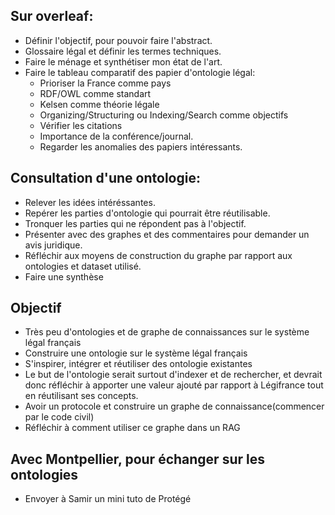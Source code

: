 ## Sur overleaf:
- Définir l'objectif, pour pouvoir faire l'abstract.
- Glossaire légal et définir les termes techniques.
- Faire le ménage et synthétiser mon état de l'art.
- Faire le tableau comparatif des papier d'ontologie légal:
    - Prioriser la France comme pays
    - RDF/OWL comme standart
    - Kelsen comme théorie légale
    - Organizing/Structuring ou Indexing/Search comme objectifs 
    - Vérifier les citations 
    - Importance de la conférence/journal. 
    - Regarder les anomalies des papiers intéressants.


## Consultation d'une ontologie:
- Relever les idées intéréssantes.
- Repérer les parties d'ontologie qui pourrait être réutilisable.
- Tronquer les parties qui ne répondent pas à l'objectif.
- Présenter avec des graphes et des commentaires pour demander un avis juridique.
- Réfléchir aux moyens de construction du graphe par rapport aux ontologies et dataset utilisé.
- Faire une synthèse

## Objectif
- Très peu d'ontologies et de graphe de connaissances sur le système légal français
- Construire une ontologie sur le système légal français
- S'inspirer, intégrer et réutiliser des ontologie existantes
- Le but de l'ontologie serait surtout d'indexer et de rechercher, et devrait donc réfléchir à apporter une valeur ajouté par rapport à Légifrance tout en réutilisant ses concepts.
- Avoir un protocole et construire un graphe de connaissance(commencer par le code civil)
- Réfléchir à comment utiliser ce graphe dans un RAG


## Avec Montpellier, pour échanger sur les ontologies
- Envoyer à Samir un mini tuto de Protégé